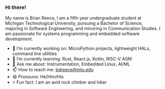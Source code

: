 ### Hi there!

 My name is Brian Reece, I am a fifth year undergraduate student at Michigan 
 Technological University, pursuing a Bachelor of Science, majoring in Software 
 Engineering, and minoring in Communication Studies. I am passionate for systems programming and embedded software development.

* 🔭 I’m currently working on: MicroPython projects, lightweight HALs, command line utilities
* 🌱 I’m currently learning: Rust, React.js, Kotlin, RISC-V ASM
* 💬 Ask me about: Instrumentation, Embedded Linux, AI/ML
* 📫 How to reach me: bdreece@mtu.edu
* 😄 Pronouns: He/Him/His
* ⚡ Fun fact: I am an avid rock climber and hiker
<!--
**bdreece/bdreece** is a ✨ _special_ ✨ repository because its `README.md` (this file) appears on your GitHub profile.

Here are some ideas to get you started:

-->
